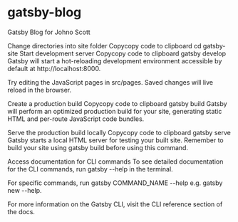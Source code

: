 # gatsby-blog
Gatsby Blog for Johno Scott

Change directories into site folder
Copycopy code to clipboard
cd gatsby-site
Start development server
Copycopy code to clipboard
gatsby develop
Gatsby will start a hot-reloading development environment accessible by default at http://localhost:8000.

Try editing the JavaScript pages in src/pages. Saved changes will live reload in the browser.

Create a production build
Copycopy code to clipboard
gatsby build
Gatsby will perform an optimized production build for your site, generating static HTML and per-route JavaScript code bundles.

Serve the production build locally
Copycopy code to clipboard
gatsby serve
Gatsby starts a local HTML server for testing your built site. Remember to build your site using gatsby build before using this command.

Access documentation for CLI commands
To see detailed documentation for the CLI commands, run gatsby --help in the terminal.

For specific commands, run gatsby COMMAND_NAME --help e.g. gatsby new --help.

For more information on the Gatsby CLI, visit the CLI reference section of the docs.